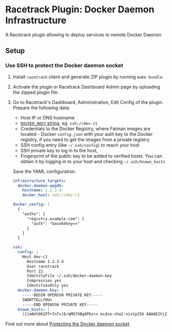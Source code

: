 # Racetrack Plugin: Docker Daemon Infrastructure

A Racetrack plugin allowing to deploy services to remote Docker Daemon

## Setup

### Use SSH to protect the Docker daemon socket

1.  Install `racetrack` client and generate ZIP plugin by running `make bundle`.

2.  Activate the plugin in Racetrack Dashboard Admin page by uploading the zipped plugin file.

3.  Go to Racetrack's Dashboard, Administration, Edit Config of the plugin.
    Prepare the following data:
    
    - Host IP or DNS hostname
    - [`DOCKER_HOST` string](https://docs.docker.com/engine/security/protect-access/), eg. `ssh://dev-c1`
    - Credentials to the Docker Registry, where Fatman images are located -
      Docker `config.json` with your auth key to the Docker registry, if you need to get the images from a private registry.
    - SSH config entry (like `~/.ssh/config`) to reach your host
    - SSH private key to log in to the host,
    - Fingerprint of the public key to be added to verified hosts.
      You can obtain it by logging in to your host and checking `~/.ssh/known_hosts`

    Save the YAML configuration:
    ```yaml
    infrastructure_targets:
      docker-daemon-appdb:
        hostname: 1.2.3.4
        docker_host: ssh://dev-c1

    docker_config: |
      {
        "auths": {
          "registry.example.com": {
            "auth": "base64key=="
          }
        }
      }

    ssh:
      config: |
        Host dev-c1
          Hostname 1.2.3.4
          User racetrack
          Port 22
          IdentityFile ~/.ssh/docker-daemon.key
          Compression yes
          IdentitiesOnly yes
      docker-daemon.key: |
        -----BEGIN OPENSSH PRIVATE KEY-----
        IWONTTELLYOU=
        -----END OPENSSH PRIVATE KEY-----
      known_hosts: |
        |1|mAUt6K1PT+7n7=|6/qMO7XBgAP6zc= ecdsa-sha2-nistp256 AAAAE2VjZHNhLXNoYTItbmlzdHAyNTYAAAAIbmlzdHAyNTYAAABBBDv22Cz4NasgSXblP57I=
    ```

Find out more about [Protecting the Docker daemon socket](https://docs.docker.com/engine/security/protect-access/)

